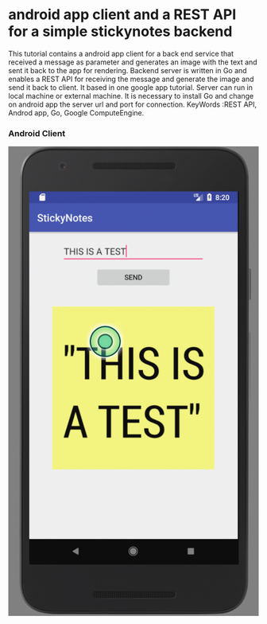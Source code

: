 # android app client and a REST API for a simple stickynotes backend
This tutorial contains a android app client for a back end service that received a message as parameter and generates an
image with the text and sent it back to the app for rendering. Backend server is written in Go and enables a REST API for
receiving the message and generate the image and send it back to client. It based in one google app tutorial.
Server can run in local machine or external machine. It is necessary to install Go and change on android app the server url
and port for connection.
KeyWords :REST API, Androd app, Go, Google ComputeEngine.

### Android Client
![Screenshot](AndroidClientForStickyNotes.png)

